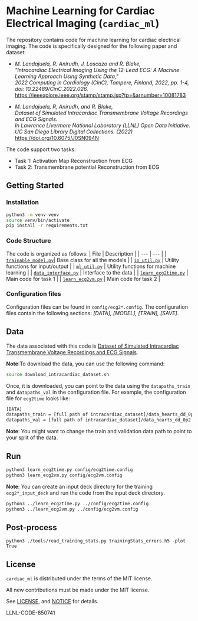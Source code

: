 <!-- # <img src="./images/logo.png" width="64" valign="middle" alt="Spack"/> Machine Learning for Cardiac Electrical Imaging (cardiac_ml) -->

# Machine Learning for Cardiac Electrical Imaging (`cardiac_ml`)

The repository contains code for machine learning for cardiac electrical imaging.
The code is specifically designed for the following paper and dataset:
- <em>M. Landajuela, R. Anirudh, J. Loscazo and R. Blake, \
    "Intracardiac Electrical Imaging Using the 12-Lead ECG: A Machine Learning Approach Using Synthetic Data," \
    2022 Computing in Cardiology (CinC), Tampere, Finland, 2022, pp. 1-4, doi: 10.22489/CinC.2022.026.</em> \
    https://ieeexplore.ieee.org/stamp/stamp.jsp?tp=&arnumber=10081783

- <em>M. Landajuela, R, Anirudh, and R. Blake, \
     Dataset of Simulated Intracardiac Transmembrane Voltage Recordings and ECG Signals. \
     In Lawrence Livermore National Laboratory (LLNL) Open Data Initiative. UC San Diego Library Digital Collections. (2022)</em> \
      https://doi.org/10.6075/J0SN094N



The code support two tasks:
- Task 1: Activation Map Reconstruction from ECG
- Task 2: Transmembrane potential Reconstruction from ECG

## Getting Started

### Installation
```bash
python3 -m venv venv
source venv/bin/activate
pip install -r requirements.txt
```

### Code Structure
The code is organized as follows:
| File | Description |
| --- | --- |
| [`trainable_model.py`](./cardiac_ml/trainable_model.py)| Base class for all the models |
| [`io_util.py`](./cardiac_ml/io_util.py) | Utility functions for input/output |
| [`ml_util.py`](./cardiac_ml/ml_util.py) | Utility functions for machine learning |
| [`data_interface.py`](./cardiac_ml/data_interface.py) | Interface to the data |
| [`learn_ecg2time.py`](./learn_ecg2time.py) | Main code for task 1 |
| [`learn_ecg2vm.py`](./learn_ecg2vm.py) | Main code for task 2 |

### Configuration files

Configuration files can be found in `config/ecg2*.config`. 
The configuration files contain the following sections: *[DATA], [MODEL], [TRAIN], [SAVE]*.

## Data
The data associated with this code is [Dataset of Simulated Intracardiac Transmembrane Voltage Recordings and ECG Signals](https://library.ucsd.edu/dc/object/bb29449106).

**Note**:To download the data, you can use the following command:
```bash
source download_intracardiac_dataset.sh
```

Once, it is downloaded, you can point to the data using the `datapaths_train` and `datapaths_val` in the configuration file.
For example, the configuration file for `ecg2time` looks like:
```txt
[DATA]
datapaths_train = [full path of intracardiac_dataset]/data_hearts_dd_0p2
datapaths_val = [full path of intracardiac_dataset]/data_hearts_dd_0p2
```
**Note**: You might want to change the train and validation data path to point to your split of the data.

## Run
```bash
python3 learn_ecg2time.py config/ecg2time.config
python3 learn_ecg2vm.py config/ecg2vm.config
```
**Note**: You can create an input deck directory for the training `ecg2*_input_deck` 
and run the code from the input deck directory.
```bash
python3 ../learn_ecg2time.py ../config/ecg2time.config
python3 ../learn_ecg2vm.py ../config/ecg2vm.config
```
## Post-process
```
python3 ./tools/read_training_stats.py trainingStats_errors.h5 -plot True
```

## License

`cardiac_ml` is distributed under the terms of the MIT license.

All new contributions must be made under the MIT license.

See [LICENSE](./LICENSE),
and
[NOTICE](./NOTICE) for details.

LLNL-CODE-850741


